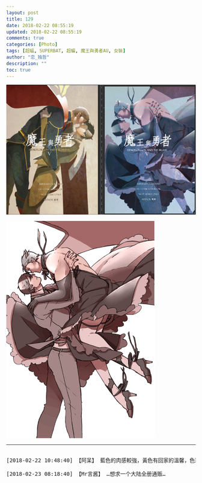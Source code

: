```yaml
---
layout: post
title: 129
date: 2018-02-22 08:55:19
updated: 2018-02-22 08:55:19
comments: true
categories: [Photo]
tags: [超蝠, SUPERBAT, 超蝙, 魔王與勇者AU, 女裝]
author: "恋_独哲"
description: ""
toc: true
---
```




![](https://raw.githubusercontent.com/alicewish/maple50821/master/img_YW5MWVN1NEpoZFgrWEVKTnZkN25XT3Fia0FyaHFxR0FmZElRUzlTNkFrZDRqc0FiL0lFTVZRPT0.jpg)

![](https://raw.githubusercontent.com/alicewish/maple50821/master/img_YW5MWVN1NEpoZFgrWEVKTnZkN25XSHErSWZUb3BhV2RIelArenRaN1dkT0h2OTB3RmFNeGJnPT0.png)

---

<pre>

[2018-02-22 10:48:40] 【阿呆】 藍色的肉感較強，黃色有回家的溫馨，色彩果然很重要⊙_⊙

[2018-02-23 08:18:40] 【Mr言酱】 …想求一个大陆全册通贩…

</pre>
